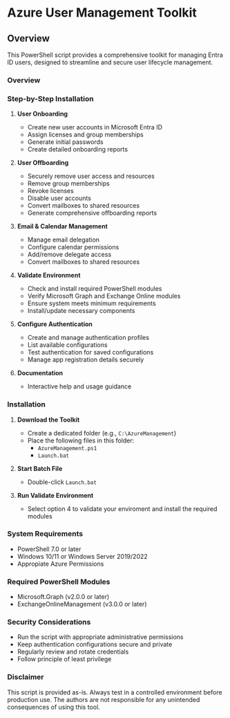 # Azure User Management Toolkit

## Overview
This PowerShell script provides a comprehensive toolkit for managing Entra ID users, designed to streamline and secure user lifecycle management.

### Overview

### Step-by-Step Installation
1. **User Onboarding**
   - Create new user accounts in Microsoft Entra ID
   - Assign licenses and group memberships
   - Generate initial passwords
   - Create detailed onboarding reports


2. **User Offboarding**
   - Securely remove user access and resources
   - Remove group memberships
   - Revoke licenses
   - Disable user accounts
   - Convert mailboxes to shared resources
   - Generate comprehensive offboarding reports


3. **Email & Calendar Management**
   - Manage email delegation
   - Configure calendar permissions
   - Add/remove delegate access
   - Convert mailboxes to shared resources

4. **Validate Environment**
   - Check and install required PowerShell modules
   - Verify Microsoft Graph and Exchange Online modules
   - Ensure system meets minimum requirements
   - Install/update necessary components

5. **Configure Authentication**
   - Create and manage authentication profiles
   - List available configurations
   - Test authentication for saved configurations
   - Manage app registration details securely

6. **Documentation**
   - Interactive help and usage guidance

### Installation
1. **Download the Toolkit**
   - Create a dedicated folder (e.g., `C:\AzureManagement`)
   - Place the following files in this folder:
     - `AzureManagement.ps1`
     - `Launch.bat`
     
2. **Start Batch File**
     - Double-click `Launch.bat`

3. **Run Validate Environment**
     - Select option 4 to validate your enviroment and install the required modules

### System Requirements
- PowerShell 7.0 or later
- Windows 10/11 or Windows Server 2019/2022
- Appropiate Azure Permissions

### Required PowerShell Modules
- Microsoft.Graph (v2.0.0 or later)
- ExchangeOnlineManagement (v3.0.0 or later)

### Security Considerations
- Run the script with appropriate administrative permissions
- Keep authentication configurations secure and private
- Regularly review and rotate credentials
- Follow principle of least privilege

### Disclaimer
This script is provided as-is. Always test in a controlled environment before production use. 
The authors are not responsible for any unintended consequences of using this tool.
